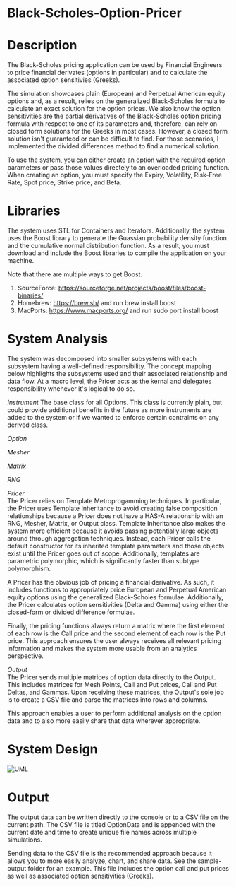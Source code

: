 # Black-Scholes-Option-Pricer

# Description
The Black-Scholes pricing application can be used by Financial Engineers to price financial derivates (options in particular) and to calculate the associated option sensitivies (Greeks).

The simulation showcases plain (European) and Perpetual American equity options and, as a result, relies on the generalized Black-Scholes formula to calculate an exact solution for the option prices. We also know the option sensitivities are the partial derivatives of the Black-Scholes option pricing formula with respect to one of its parameters and, therefore, can rely on closed form solutions for the Greeks in most cases. However, a closed form solution isn't guaranteed or can be difficult to find. For those scenarios, I implemented the divided differences method to find a numerical solution.

To use the system, you can either create an option with the required option parameters or pass those values directely to an overloaded pricing function. When creating an option, you must specify the Expiry, Volatility, Risk-Free Rate, Spot price, Strike price, and Beta.

# Libraries
The system uses STL for Containers and Iterators. Additionally, the system uses the Boost library to generate the Guassian probability density function and the cumulative normal distribution function. As a result, you must download and include the Boost libraries to compile the application on your machine. 

Note that there are multiple ways to get Boost. 
1. SourceForce: https://sourceforge.net/projects/boost/files/boost-binaries/
2. Homebrew: https://brew.sh/ and run brew install boost 
3. MacPorts: https://www.macports.org/ and run sudo port install boost 

# System Analysis
The system was decomposed into smaller subsystems with each subsystem having a well-defined responsibility. The concept mapping below highlights the subsystems used and their associated relationship and data flow. At a macro level, the Pricer acts as the kernal and delegates responsibility whenever it's logical to do so. 

*Instrument*
The base class for all Options. This class is currently plain, but could provide additional benefits in the future as more instruments are added to the system or if we wanted to enforce certain contraints on any derived class.

*Option*

*Mesher*

*Matrix*

*RNG*

*Pricer*\
The Pricer relies on Template Metroprogamming techniques. In particular, the Pricer uses Template Inheritance to avoid creating false composition relationships because a Pricer does not have a HAS-A relationship with an RNG, Mesher, Matrix, or Output class. Template Inheritance also makes the system more efficient because it avoids passing potentially large objects around through aggregation techniques. Instead, each Pricer calls the default constructor for its inherited template parameters and those objects exist until the Pricer goes out of scope. Additionally, templates are parametric polymorphic, which is significantly faster than subtype polymorphism.

A Pricer has the obvious job of pricing a financial derivative. As such, it includes functions to appropriately price European and Perpetual American equity options using the generalized Black-Scholes formulae. Additionally, the Pricer calculates option sensitivities (Delta and Gamma) using either the closed-form or divided difference formulae. 

Finally, the pricing functions always return a matrix where the first element of each row is the Call price and the second element of each row is the Put price. This approach ensures the user always receives all relevant pricing information and makes the system more usable from an analytics perspective.

*Output*\
The Pricer sends multiple matrices of option data directly to the Output. This includes matrices for Mesh Points, Call and Put prices, Call and Put Deltas, and Gammas. Upon receiving these matrices, the Output's sole job is to create a CSV file and parse the matrices into rows and columns. 

This approach enables a user to perform additional analysis on the option data and to also more easily share that data wherever appropriate.

# System Design
![UML](https://user-images.githubusercontent.com/12025538/90795325-e7080880-e2db-11ea-98c2-d570c67e2c91.png)

# Output
The output data can be written directly to the console or to a CSV file on the current path. The CSV file is titled OptionData and is appended with the current date and time to create unique file names across multiple simulations.

Sending data to the CSV file is the recommended approach because it allows you to more easily analyze, chart, and share data. See the sample-output folder for an example. This file includes the option call and put prices as well as associated option sensitivities (Greeks).
